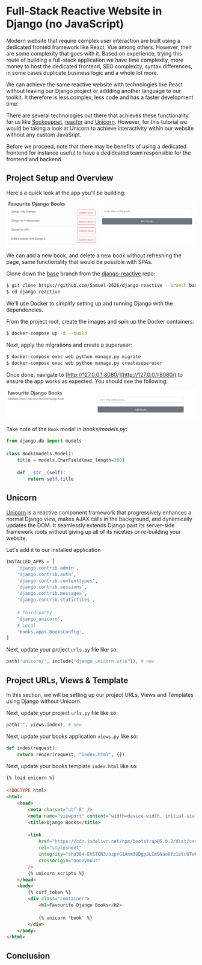 # Full-Stack Reactive Website in Django (no JavaScript)

Modern website that require complex user interaction are built using a dedicated fronted framework like React, Vue among others. However, their are some complexity that goes with it. Based on experience, trying this route of building a full-stack application we have time complexity, more money to host the dedicated frontend, SEO complexity, syntax differences, in some cases duplicate business logic and a whole lot more.

We can achieve the same reactive website with technologies like React without leaving our Django project or addding another language to our toolkit. It therefore is less complex, less code and has a faster development time.

There are several technologies out there that achieves these functionality for us like [Sockpuppet](https://sockpuppet.argpar.se/), [reactor](https://github.com/edelvalle/reactor/) and [Unicorn](https://www.django-unicorn.com/docs/). However, for this tutorial we would be taking a look at Unicorn to achieve interactivity within our website without any custom JavaSript.

Before we proceed, note that there may be benefits of using a dedicated frontend for instance useful to have a dedidcated team responsible for the frontend and backend.

## Project Setup and Overview

Here's a quick look at the app you'll be building:

![Home Page](https://github.com/Samuel-2626/django-reactive/blob/main/images/homepage-2.png)

We can add a new book, and delete a new book without refreshing the page, same functionality that would be possible with SPAs.

Clone down the [base](https://github.com/Samuel-2626/django-reactive/tree/base) branch from the [django-reactive](https://github.com/Samuel-2626/django-reactive) repo:

```bash
$ git clone https://github.com/Samuel-2626/django-reactive --branch base --single-branch
$ cd django-reactive
```

We'll use Docker to simplify setting up and running Django with the dependencies.

From the project root, create the images and spin up the Docker containers:

```bash
$ docker-compose up -d --build
```

Next, apply the migrations and create a superuser:

```bash
$ docker-compose exec web python manage.py migrate
$ docker-compose exec web python manage.py createsuperuser
```

Once done, navigate to [http://127.0.0.1:8080/](http://127.0.0.1:8080/) to ensure the app works as expected. You should see the following:

![Home Page](https://github.com/Samuel-2626/django-reactive/blob/main/images/homepage.png)

Take note of the `Book` model in _books/models.py_:

```python
from django.db import models

class Book(models.Model):
    title = models.CharField(max_length=200)

    def __str__(self):
        return self.title
```

## Unicorn

[Unicorn](https://www.django-unicorn.com/docs/) is a reactive component framework that progressively enhances a normal Django view, makes AJAX calls in the background, and dynamically updates the DOM. It seamlessly extends Django past its server-side framework roots without giving up all of its niceties or re-building your website.

Let's add it to our installed application

```py
INSTALLED_APPS = [
    'django.contrib.admin',
    'django.contrib.auth',
    'django.contrib.contenttypes',
    'django.contrib.sessions',
    'django.contrib.messages',
    'django.contrib.staticfiles',

    # Third-party
    "django_unicorn",
    # Local
    'books.apps.BooksConfig',
]
```

Next, update your project `urls.py` file like so:

```py
path("unicorn/", include("django_unicorn.urls")), # new
```

## Project URLs, Views & Template

In this section, we will be setting up our project URLs, Views and Templates using Django without Unicorn.

Next, update your project `urls.py` file like so:

```py
path("", views.index), # new
```

Next, update your books application `views.py` like so:

```py
def index(request):
    return render(request, "index.html", {})
```

Next, update your books template `index.html` like so:

```html
{% load unicorn %}

<!DOCTYPE html>
<html>
	<head>
		<meta charset="utf-8" />
		<meta name="viewport" content="width=device-width, initial-scale=1" />
		<title>Django Books</title>

		<link
			href="https://cdn.jsdelivr.net/npm/bootstrap@5.0.2/dist/css/bootstrap.min.css"
			rel="stylesheet"
			integrity="sha384-EVSTQN3/azprG1Anm3QDgpJLIm9Nao0Yz1ztcQTwFspd3yD65VohhpuuCOmLASjC"
			crossorigin="anonymous"
		/>
		{% unicorn_scripts %}
	</head>
	<body>
		{% csrf_token %}
		<div class="container">
			<h2>Favourite Django Books</h2>

			{% unicorn 'book' %}
		</div>
	</body>
</html>
```

## Conclusion
